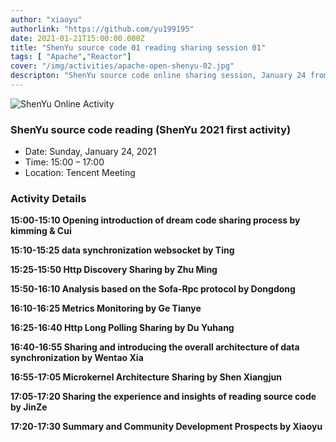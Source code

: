 ```yaml
---
author: "xiaoyu"
authorlink: "https://github.com/yu199195"
date: 2021-01-21T15:00:00.000Z
title: "ShenYu source code 01 reading sharing session 01"	
tags: [ "Apache","Reactor"]
cover: "/img/activities/apache-open-shenyu-02.jpg"
descripton: "ShenYu source code online sharing session, January 24 from 15:00 to 17:00."
---
```


![ShenYu Online Activity](/img/shenyu/activite/shenyu-xmind.png)

### ShenYu source code reading (ShenYu 2021 first activity)

- Date: Sunday, January 24, 2021
- Time: 15:00 – 17:00
- Location: Tencent Meeting

### Activity Details

**15:00-15:10 Opening introduction of dream code sharing process by kimming & Cui**

**15:10-15:25 data synchronization websocket by Ting**

**15:25-15:50 Http Discovery Sharing by Zhu Ming**

**15:50-16:10 Analysis based on the Sofa-Rpc protocol by Dongdong**

**16:10-16:25 Metrics Monitoring by Ge Tianye**

**16:25-16:40 Http Long Polling Sharing by Du Yuhang**

**16:40-16:55 Sharing and introducing the overall architecture of data synchronization by Wentao Xia**

**16:55-17:05 Microkernel Architecture Sharing by Shen Xiangjun**

**17:05-17:20 Sharing the experience and insights of reading source code by JinZe**

**17:20-17:30 Summary and Community Development Prospects by Xiaoyu**
